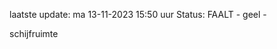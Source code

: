 laatste update: 
ma 13-11-2023 15:50   uur 
Status: FAALT - geel - 
<div class="service Y">schijfruimte</div>